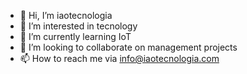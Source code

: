 - 👋 Hi, I’m iaotecnologia
- 👀 I’m interested in tecnology
- 🌱 I’m currently learning IoT
- 💞️ I’m looking to collaborate on management projects
- 📫 How to reach me via info@iaotecnologia.com

<!---
iaotecnologia/iaotecnologia is a ✨ special ✨ repository because its `README.md` (this file) appears on your GitHub profile.
You can click the Preview link to take a look at your changes.
--->
